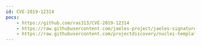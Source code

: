 ```yaml
---
id: CVE-2019-12314
pocs:
    - https://github.com/ras313/CVE-2019-12314
    - https://raw.githubusercontent.com/jaeles-project/jaeles-signatures/master/cves/deltek-maconomy-path-traversal-cve-2019-12314.yaml
    - https://raw.githubusercontent.com/projectdiscovery/nuclei-templates/master/cves/CVE-2019-12314.yaml
---
```

